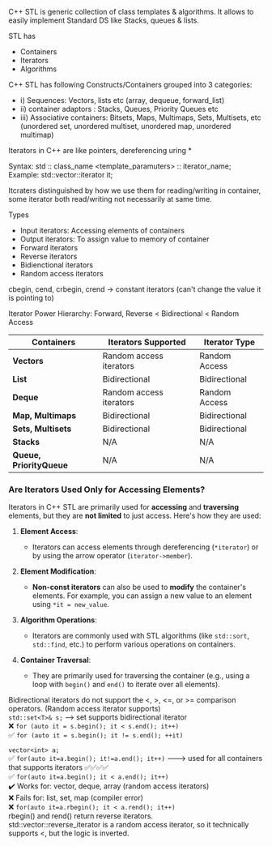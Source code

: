 C++ STL is generic collection of class templates & algorithms.
It allows to easily implement Standard DS like Stacks, queues & lists.

STL has 
- Containers
- Iterators
- Algorithms

C++ STL has following Constructs/Containers grouped into 3 categories:
- ⅰ) Sequences: Vectors, lists etc (array, dequeue, forward_list)
- ⅱ) container adaptors : Stacks, Queues, Priority Queues etc
- iii) Associative containers: Bitsets, Maps, Multimaps, Sets, Multisets, etc (unordered set, unordered multiset, unordered map, unordered multimap)

Iterators in C++ are like pointers, 
dereferencing uring *

Syntax:
std :: class_name <template_paramuters> :: iterator_name;
Example: 
std::vector<int>::iterator it;

Itcraters distinguished by how we use them for reading/writing in container, some iterator both read/writing not necessarily at same time.

Types

- Input iterators: Accessing elements of containers
- Output iterators: To assign value to memory of container
- Forward iterators
- Reverse iterators
- Bidienctional iterators
- Random access iterators

cbegin, cend, crbegin, crend -> constant iterators (can't change the value it is pointing to)

Iterator Power Hierarchy:
Forward, Reverse < Bidirectional < Random Access

| **Containers**           | **Iterators Supported** | **Iterator Type** |
| ------------------------ | ----------------------- | ----------------- |
| **Vectors**              | Random access iterators | Random Access     |
| **List**                 | Bidirectional           | Bidirectional     |
| **Deque**                | Random access iterators | Random Access     |
| **Map, Multimaps**       | Bidirectional           | Bidirectional     |
| **Sets, Multisets**      | Bidirectional           | Bidirectional     |
| **Stacks**               | N/A                     | N/A               |
| **Queue, PriorityQueue** | N/A                     | N/A               |


### **Are Iterators Used Only for Accessing Elements?**

Iterators in C++ STL are primarily used for **accessing** and **traversing** elements, but they are **not limited** to just access. Here's how they are used:

1. **Element Access**:

   * Iterators can access elements through dereferencing (`*iterator`) or by using the arrow operator (`iterator->member`).

2. **Element Modification**:

   * **Non-const iterators** can also be used to **modify** the container's elements. For example, you can assign a new value to an element using `*it = new_value`.

3. **Algorithm Operations**:

   * Iterators are commonly used with STL algorithms (like `std::sort`, `std::find`, etc.) to perform various operations on containers.

4. **Container Traversal**:

   * They are primarily used for traversing the container (e.g., using a loop with `begin()` and `end()` to iterate over all elements).


Bidirectional iterators do not support the <, >, <=, or >= comparison operators. (Random access iterator supports)  
`std::set<T>& s;`   -->   set supports bidirectional iterator  
❌ `for (auto it = s.begin(); it < s.end(); it++)`  
✅ `for (auto it = s.begin(); it != s.end(); ++it)`    

`vector<int> a;`  
✅ `for(auto it=a.begin(); it!=a.end(); it++)`  ---> used for all containers that supports iterators ✅✅✅✅  
✅ `for(auto it=a.begin(); it < a.end(); it++)`  
      ✔️ Works for: vector, deque, array (random access iterators)  
      ❌ Fails for: list, set, map (compiler error)  
❌ `for(auto it=a.rbegin(); it < a.rend(); it++)`  
      rbegin() and rend() return reverse iterators.  
      std::vector::reverse_iterator is a random access iterator, so it technically supports <, but the logic is inverted.  